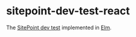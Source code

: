 # sitepoint-dev-test-react

The [SitePoint dev test](https://github.com/sitepoint/frontend-test) implemented in [Elm](http://elm-lang.org/).
